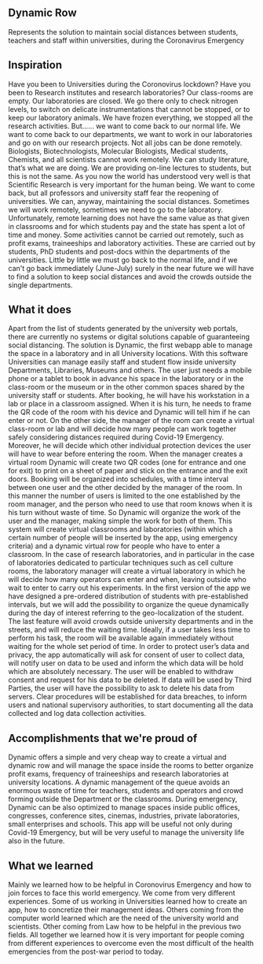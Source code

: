 ## Dynamic Row 

Represents the solution to maintain social distances between students, 
teachers and staff within universities, during the Coronavirus Emergency 

## Inspiration

Have you been to Universities during the Coronovirus lockdown? Have you been to Research institutes and research laboratories? 
Our class-rooms are empty. Our laboratories are closed. We go there only to check nitrogen levels, to switch on delicate instrumentations that cannot be stopped, or to keep our laboratory animals. We have frozen everything, we stopped all the research activities.
But…… we want to come back to our normal life. We want to come back to our departments, we want to work in our laboratories and go on with our research projects. Not all jobs can be done remotely. Biologists, Biotechnologists, Molecular Biologists, Medical students, Chemists, and all scientists cannot work remotely. We can study literature, that’s what we are doing. We are providing on-line lectures to students, but this is not the same.
As you now the world has understood very well is that Scientific Research is very important for the human being. 
We want to come back, but all professors and university staff fear the reopening of universities. We can, anyway, maintaining the social distances. Sometimes we will work remotely, sometimes we need to go to the laboratory. 
Unfortunately, remote learning does not have the same value as that given in classrooms and for which students pay and the state has spent a lot of time and money. Some activities cannot be carried out remotely, such as profit exams, traineeships and laboratory activities. These are carried out by students, PhD students and post-docs within the departments of the universities.
Little by little we must go back to the normal life, and if we can't go back immediately (June-July) surely in the near future we will have to find a solution to keep social distances and avoid the crowds outside the single departments.

## What it does

Apart from the list of students generated by the university web portals, there are currently no systems or digital solutions capable of guaranteeing social distancing.
The solution is Dynamic, the first webapp able to manage the space in a laboratory and in all University locations. With this software Universities can manage easily staff and student flow inside university Departments, Libraries, Museums and others. 
The user just needs a mobile phone or a tablet to book in advance his space in the laboratory or in the class-room or the museum or in the other common spaces shared by the university staff or students. After booking, he will have his workstation in a lab or place in a classroom assigned. When it is his turn, he needs to frame the QR code of the room with his device and Dynamic will tell him if he can enter or not.
On the other side, the manager of the room can create a virtual class-room or lab and will decide how many people can work together safely considering distances required during Covid-19 Emergency. Moreover, he will decide which other individual protection devices the user will have to wear before entering the room. When the manager creates a virtual room Dynamic will create two QR codes (one for entrance and one for exit) to print on a sheet of paper and stick on the entrance and the exit doors. Booking will be organized into schedules, with a time interval between one user and the other decided by the manager of the room.
In this manner the number of users is limited to the one established by the room manager, and the person who need to use that room knows when it is his turn without waste of time. So Dynamic will organize the work of the user and the manager, making simple the work for both of them.
This system will create virtual classrooms and laboratories (within which a certain number of people will be inserted by the app, using emergency criteria) and a dynamic virtual row for people who have to enter a classroom.
In the case of research laboratories, and in particular in the case of laboratories dedicated to particular techniques such as cell culture rooms, the laboratory manager will create a virtual laboratory in which he will decide how many operators can enter and when, leaving outside who wait to enter to carry out his experiments.
In the first version of the app we have designed a pre-ordered distribution of students with pre-established intervals, but we will add the possibility to organize the queue dynamically during the day of interest referring to the geo-localization of the student. The last feature will avoid crowds outside university departments and in the streets, and will reduce the waiting time. Ideally, if a user takes less time to perform his task, the room will be available again immediately without waiting for the whole set period of time.
In order to protect user’s data and privacy, the app automatically will ask for consent of user to collect data, will notify user on data to be used and inform the which data will be hold which are absolutely necessary. The user will be enabled to withdraw consent  and 
request for his data to be deleted. If data will be used by Third Parties, the user will have the possibility to ask to delete his data from servers. Clear procedures will be established for data breaches, to inform users and national supervisory authorities, to start documenting all the data collected and log data collection activities.

## Accomplishments that we're proud of
Dynamic offers a simple and very cheap way to create a virtual and dynamic row and will manage the space inside the rooms to better organize profit exams, frequency of traineeships and research laboratories at university locations. 
A dynamic management of the queue avoids an enormous waste of time for teachers, students and operators and crowd forming outside the Department or the classrooms.
During emergency, Dynamic can be also optimized to manage spaces inside public offices, congresses, conference sites, cinemas, industries, private laboratories, small enterprises and schools.
This app will be useful not only during Covid-19 Emergency, but will be very useful to manage the university life also in the future.

## What we learned

Mainly we learned how to be helpful in Coronovirus Emergency and how to join forces to face this world emergency.
We come from very different experiences. Some of us working in Universities learned how to create an app, how to concretize their management ideas. Others coming from the computer world learned which are the need of the university world and scientists. Other coming from Law how to be helpful in the previous two fields. All together we learned how it is very important for people coming from different experiences to overcome even the most difficult of the health emergencies from the post-war period to today.

